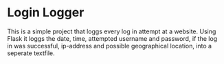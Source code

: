 # Login Logger

This is a simple project that loggs every log in attempt at a website.
Using Flask it loggs the date, time, attempted username and password, if the log in was successful, ip-address and possible geographical location, into a seperate textfile. 
